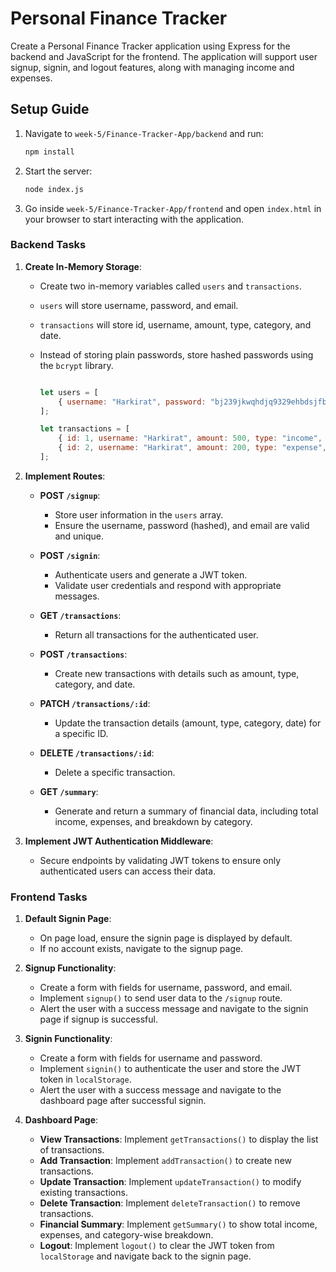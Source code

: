# **Personal Finance Tracker**

Create a Personal Finance Tracker application using Express for the backend and JavaScript for the frontend. The application will support user signup, signin, and logout features, along with managing income and expenses.

## **Setup Guide**

1. Navigate to `week-5/Finance-Tracker-App/backend` and run:

    ```sh
    npm install
    ```

2. Start the server:

    ```sh
    node index.js
    ```

3. Go inside `week-5/Finance-Tracker-App/frontend` and open `index.html` in your browser to start interacting with the application.


### **Backend Tasks**

1. **Create In-Memory Storage**:

    - Create two in-memory variables called `users` and `transactions`.
    - `users` will store username, password, and email.
    - `transactions` will store id, username, amount, type, category, and date.

    - Instead of storing plain passwords, store hashed passwords using the `bcrypt` library.

        ```js

        let users = [
            { username: "Harkirat", password: "bj239jkwqhdjq9329ehbdsjfb" }
        ];

        let transactions = [
            { id: 1, username: "Harkirat", amount: 500, type: "income", category: "Salary", date: "2024-09-12" },
            { id: 2, username: "Harkirat", amount: 200, type: "expense", category: "Groceries", date: "2024-09-13" }
        ];
        ```

2. **Implement Routes**:

    - **POST `/signup`**:
        - Store user information in the `users` array.
        - Ensure the username, password (hashed), and email are valid and unique.

    - **POST `/signin`**:
        - Authenticate users and generate a JWT token.
        - Validate user credentials and respond with appropriate messages.

    - **GET `/transactions`**:
        - Return all transactions for the authenticated user.

    - **POST `/transactions`**:
        - Create new transactions with details such as amount, type, category, and date.

    - **PATCH `/transactions/:id`**:
        - Update the transaction details (amount, type, category, date) for a specific ID.

    - **DELETE `/transactions/:id`**:
        - Delete a specific transaction.

    - **GET `/summary`**:
        - Generate and return a summary of financial data, including total income, expenses, and breakdown by category.

3. **Implement JWT Authentication Middleware**:
    - Secure endpoints by validating JWT tokens to ensure only authenticated users can access their data.

### **Frontend Tasks**

1. **Default Signin Page**:

    - On page load, ensure the signin page is displayed by default.
    - If no account exists, navigate to the signup page.

2. **Signup Functionality**:

    - Create a form with fields for username, password, and email.
    - Implement `signup()` to send user data to the `/signup` route.
    - Alert the user with a success message and navigate to the signin page if signup is successful.

3. **Signin Functionality**:

    - Create a form with fields for username and password.
    - Implement `signin()` to authenticate the user and store the JWT token in `localStorage`.
    - Alert the user with a success message and navigate to the dashboard page after successful signin.

4. **Dashboard Page**:

    - **View Transactions**: Implement `getTransactions()` to display the list of transactions.
    - **Add Transaction**: Implement `addTransaction()` to create new transactions.
    - **Update Transaction**: Implement `updateTransaction()` to modify existing transactions.
    - **Delete Transaction**: Implement `deleteTransaction()` to remove transactions.
    - **Financial Summary**: Implement `getSummary()` to show total income, expenses, and category-wise breakdown.
    - **Logout**: Implement `logout()` to clear the JWT token from `localStorage` and navigate back to the signin page.
